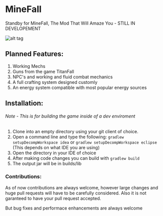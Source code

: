 MineFall
========

Standby for MineFall, The Mod That Will Amaze You - STILL IN DEVELOPEMENT

![alt tag](http://puu.sh/9ARSK/4fee5f2745.png)

## Planned Features:
1. Working Mechs
2. Guns from the game TitanFall
3. NPC's and working and fluid combat mechanics
4. A full crafting system designed customly
5. An energy system compatible with most popular energy sources

## Installation:
###### Note - This is for building the game inside of a dev enviroment

1. Clone into an empty directory using your git client of choice.
2. Open a command line and type the following: `gradlew setupDecompWorkspace idea` or `gradlew setupDecompWorkspace eclipse`  (This depends on what IDE you are using)
3. Open the directory in your IDE of choice
4. After making code changes you can build with `gradlew build`
5. The output jar will be in builds/lib

### Contributions:
As of now contributions are always welcome, however large changes and huge pull requests will have to be carefully considered. Also it is not garanteed to have your pull request accepted.

But bug fixes and performace enhancements are always welcome
